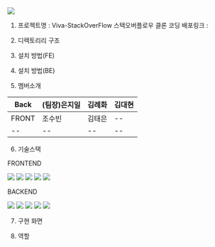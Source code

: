 <img src="https://capsule-render.vercel.app/api?type=waving&color=auto&height=200&section=header&text=Viva-StackOverFlow&fontSize=90" />

1. 프로젝트명 : Viva-StackOverFlow
스택오버플로우 클론 코딩
배포링크 : 

2. 디렉토리리 구조

3. 설치 방법(FE)
4. 설치 방법(BE)

5. 멤버소개


|Back|(팀장)은지일|김례화|김대현|
|---|---|---|---|
|FRONT|조수빈|김태은|--|
|--|--|--|--|

6. 기술스택

FRONTEND
<div>
	<img src="https://img.shields.io/badge/React-61DAFB?style=flat&logo=React&logoColor=white" />
	<img src="https://img.shields.io/badge/StyledComponent-DB7093?style=flat&logo=StyledComponent&logoColor=white" />
	<img src="https://img.shields.io/badge/Axios-5A29E4?style=flat&logo=Axios&logoColor=white" />
	<img src="https://img.shields.io/badge/Prettier-F7B93E?style=flat&logo=Prettier&logoColor=white" />
	<img src="https://img.shields.io/badge/ESLint-4B32C3?style=flat&logo=ESLint&logoColor=white" />
</div>

BACKEND
<div>
	<img src="https://img.shields.io/badge/React-61DAFB?style=flat&logo=React&logoColor=white" />
	<img src="https://img.shields.io/badge/StyledComponent-DB7093?style=flat&logo=StyledComponent&logoColor=white" />
	<img src="https://img.shields.io/badge/Axios-5A29E4?style=flat&logo=Axios&logoColor=white" />
	<img src="https://img.shields.io/badge/Prettier-F7B93E?style=flat&logo=Prettier&logoColor=white" />
	<img src="https://img.shields.io/badge/ESLint-4B32C3?style=flat&logo=ESLint&logoColor=white" />
</div>

7. 구현 화면

8. 역할
